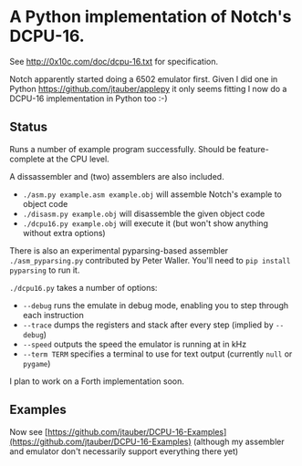 # A Python implementation of Notch's DCPU-16.

See http://0x10c.com/doc/dcpu-16.txt for specification.

Notch apparently started doing a 6502 emulator first. Given I did one in
Python <https://github.com/jtauber/applepy> it only seems fitting I now
do a DCPU-16 implementation in Python too :-)


## Status

Runs a number of example program successfully. Should be feature-complete at the CPU level.

A dissassembler and (two) assemblers are also included.

* `./asm.py example.asm example.obj` will assemble Notch's example to object code
* `./disasm.py example.obj` will disassemble the given object code
* `./dcpu16.py example.obj` will execute it (but won't show anything without extra options)

There is also an experimental pyparsing-based assembler `./asm_pyparsing.py`
contributed by Peter Waller. You'll need to `pip install pyparsing` to run it.

`./dcpu16.py` takes a number of options:

* `--debug` runs the emulate in debug mode, enabling you to step through each instruction
* `--trace` dumps the registers and stack after every step (implied by `--debug`)
* `--speed` outputs the speed the emulator is running at in kHz
* `--term TERM` specifies a terminal to use for text output (currently `null` or `pygame`)

I plan to work on a Forth implementation soon.


## Examples

Now see [https://github.com/jtauber/DCPU-16-Examples](https://github.com/jtauber/DCPU-16-Examples) (although my assembler and
emulator don't necessarily support everything there yet)